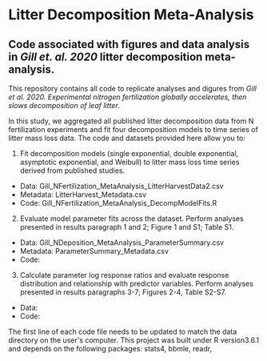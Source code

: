 # Litter Decomposition Meta-Analysis
## Code associated with figures and data analysis in *Gill et. al. 2020* litter decomposition meta-analysis. 
This repository contains all code to replicate analyses and digures from *Gill et al. 2020. Experimental nitrogen fertilization globally accelerates, then slows decomposition of leaf litter*. 

In this study, we aggregated all published litter decomposition data from N fertilization experiments and fit four decomposition models to time series of litter mass loss data. The code and datasets provided here allow you to: 
1. Fit decomposition models (single exponential, double exponential, asymptotic exponential, and Weibull) to litter mass loss time series derived from published studies.
 - Data: Gill_NFertilization_MetaAnalysis_LitterHarvestData2.csv
 - Metadata: LitterHarvest_Metadata.csv
 - Code: Gill_NFertilization_MetaAnalysis_DecompModelFits.R
2. Evaluate model parameter fits across the dataset. Perform analyses presented in results paragraph 1 and 2; Figure 1 and S1; Table S1.
 - Data: Gill_NDeposition_MetaAnalysis_ParameterSummary.csv
 - Metadata: ParameterSummary_Metadata.csv
 - Code:  
3. Calculate parameter log response ratios and evaluate response distribution and relationship with predictor variables. Perform analyses presented in results paragraphs 3-7; Figures 2-4, Table S2-S7.
 - Data: 
 - Code:  
 
The first line of each code file needs to be updated to match the data directory on the user's computer.  This project was built under R version3.6.1 and depends on the following packages: stats4, bbmle, readr, 

